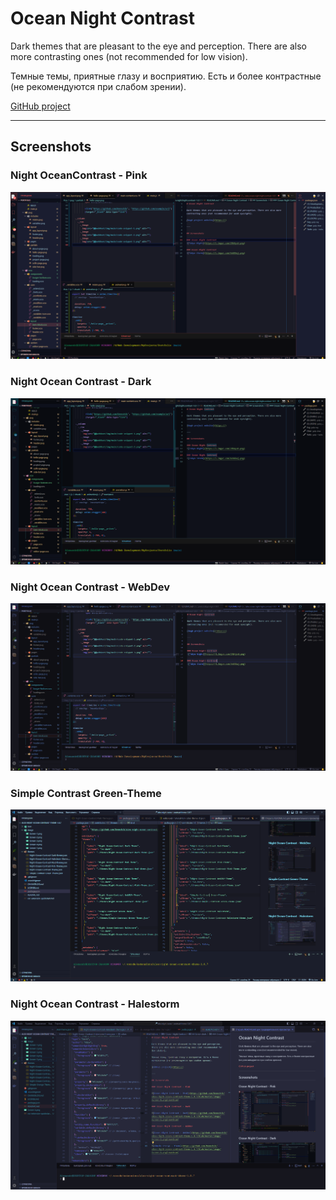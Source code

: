 # Ocean Night Contrast

Dark themes that are pleasant to the eye and perception. There are also more contrasting ones (not recommended for low vision).

Темные темы, приятные глазу и восприятию. Есть и более контрастные (не рекомендуются при слабом зрении).

[GitHub project](https://)

---

## Screenshots

###  Night OceanContrast - Pink

![Ocean Night Contrast - Pink](https://github.com/Dennchik/alex-night-contrast-theme/blob/main/image/Screen-1.png?raw=true)

### Night Ocean Contrast - Dark

![Ocean Night Contrast - Dark](https://github.com/Dennchik/alex-night-contrast-theme/blob/main/image/Screen-2.png?raw=true)

### Night Ocean Contrast - WebDev

![Ocean Night Contrast - WebDev](https://github.com/Dennchik/alex-night-contrast-theme/blob/main/image/Screen-3.png?raw=true)


### Simple Contrast Green-Theme

![Simple Orange - Theme](https://github.com/Dennchik/alex-night-contrast-theme/blob/main/image/Screen-4.png?raw=true)

### Night Ocean Contrast - Halestorm

![Simple Orange - Theme](https://github.com/Dennchik/alex-night-contrast-theme/blob/main/image/Screen-5.png?raw=true)

